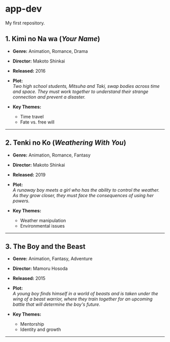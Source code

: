 # app-dev
My first repository.
 
## 1. **Kimi no Na wa** (*Your Name*)

- **Genre:** Animation, Romance, Drama
- **Director:** Makoto Shinkai
- **Released:** 2016
- **Plot:**  
   *Two high school students, Mitsuha and Taki, swap bodies across time and space. They must work together to understand their strange connection and prevent a disaster.*

- **Key Themes:**
   - Time travel
   - Fate vs. free will

---

## 2. **Tenki no Ko** (*Weathering With You*)

- **Genre:** Animation, Romance, Fantasy
- **Director:** Makoto Shinkai
- **Released:** 2019
- **Plot:**  
   *A runaway boy meets a girl who has the ability to control the weather. As they grow closer, they must face the consequences of using her powers.*

- **Key Themes:**
   - Weather manipulation
   - Environmental issues

---

## 3. **The Boy and the Beast**

- **Genre:** Animation, Fantasy, Adventure
- **Director:** Mamoru Hosoda
- **Released:** 2015
- **Plot:**  
   *A young boy finds himself in a world of beasts and is taken under the wing of a beast warrior, where they train together for an upcoming battle that will determine the boy's future.*

- **Key Themes:**
   - Mentorship
   - Identity and growth

---
